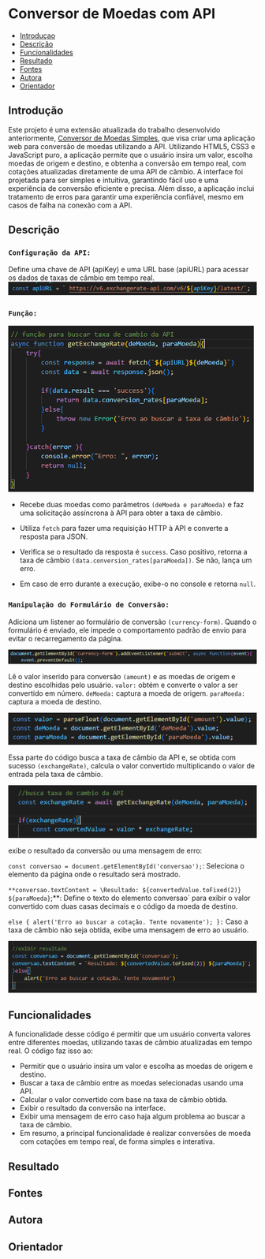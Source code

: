 # Conversor de Moedas com API

* [Introduçao](#introdução)
* [Descrição](#descrição)
* [Funcionalidades](#funcionalidades)
* [Resultado](#resultado)
* [Fontes](#fontes)
* [Autora](#autora)
* [Orientador](#orientador)

## Introdução 

Este projeto é uma extensão atualizada do trabalho desenvolvido anteriormente, [Conversor de Moedas Simples](https://github.com/manuelaaraujo/conversor-de-moeda), que visa criar uma aplicação web para conversão de moedas utilizando a API. Utilizando HTML5, CSS3 e JavaScript puro, a aplicação permite que o usuário insira um valor, escolha moedas de origem e destino, e obtenha a conversão em tempo real, com cotações atualizadas diretamente de uma API de câmbio. A interface foi projetada para ser simples e intuitiva, garantindo fácil uso e uma experiência de conversão eficiente e precisa. Além disso, a aplicação inclui tratamento de erros para garantir uma experiência confiável, mesmo em casos de falha na conexão com a API.

## Descrição

### `Configuração da API:`

Define uma chave de API (apiKey) e uma URL base (apiURL) para acessar os dados de taxas de câmbio em tempo real.
![](img/api.png)

### `Função:`

![](img/fun%C3%A7ao.png)

* Recebe duas moedas como parâmetros `(deMoeda e paraMoeda)` e faz uma solicitação assíncrona à API para obter a taxa de câmbio.

* Utiliza `fetch` para fazer uma requisição HTTP à API e converte a resposta para JSON.

* Verifica se o resultado da resposta é `success`. Caso positivo, retorna a taxa de câmbio `(data.conversion_rates[paraMoeda])`. Se não, lança um erro.

* Em caso de erro durante a execução, exibe-o no console e retorna `null`.

### `Manipulação do Formulário de Conversão:`

 Adiciona um listener ao formulário de conversão `(currency-form)`. Quando o formulário é enviado, ele impede o comportamento padrão de envio para evitar o recarregamento da página.

![](img/currency-form.png)

 Lê o valor inserido para conversão `(amount)` e as moedas de origem e destino escolhidas pelo usuário.
`valor:` obtém e converte o valor a ser convertido em número.
`deMoeda:` captura a moeda de origem.
`paraMoeda:` captura a moeda de destino.

![](img/const.png)

Essa parte do código busca a taxa de câmbio da API e, se obtida com sucesso `(exchangeRate)`, calcula o valor convertido multiplicando o valor de entrada pela taxa de câmbio.

![](img/taxa-cambio.png)

exibe o resultado da conversão ou uma mensagem de erro:

`const conversao = document.getElementById('conversao');`: Seleciona o elemento da página onde o resultado será mostrado.

`**conversao.textContent = \Resultado: ${convertedValue.toFixed(2)} ${paraMoeda}`;**: Define o texto do elemento conversao` para exibir o valor convertido com duas casas decimais e o código da moeda de destino.

`else { alert('Erro ao buscar a cotação. Tente novamente'); }:` Caso a taxa de câmbio não seja obtida, exibe uma mensagem de erro ao usuário.

![](img/resultado.png)

## Funcionalidades 

A funcionalidade desse código é permitir que um usuário converta valores entre diferentes moedas, utilizando taxas de câmbio atualizadas em tempo real. O código faz isso ao:

* Permitir que o usuário insira um valor e escolha as moedas de origem e destino.
* Buscar a taxa de câmbio entre as moedas selecionadas usando uma API.
* Calcular o valor convertido com base na taxa de câmbio obtida.
* Exibir o resultado da conversão na interface.
* Exibir uma mensagem de erro caso haja algum problema ao buscar a taxa de câmbio.
* Em resumo, a principal funcionalidade é realizar conversões de moeda com cotações em tempo real, de forma simples e interativa.

## Resultado

## Fontes 

## Autora 

## Orientador